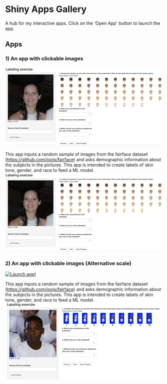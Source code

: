 # Shiny Apps Gallery

A hub for my interactive apps. Click on the 'Open App' button to launch the app.

## Apps
### 1) An app with clickable images
[![Launch app](imgs/fenty_img.png)](https://valenciac.shinyapps.io/Image_classification_fenty/)
  
This app inputs a random sample of images from the fairface dataset (https://github.com/joojs/fairface) and asks demographic information about the subjects in the pictures. This app is intended to create labels of skin tone, gender, and race to feed a ML model.  
![Screenshot](imgs/fenty_img.png)

### 2) An app with clickable images (Alternative scale) 
[![Launch app](https://img.shields.io/badge/Shiny-Open%20App-blue)](https://valenciac.shinyapps.io/Image_classification_nis_b/))

This app inputs a random sample of images from the fairface dataset (https://github.com/joojs/fairface) and asks demographic information about the subjects in the pictures. This app is intended to create labels of skin tone, gender, and race to feed a ML model.
![Screenshot](imgs/nis_img.png)

